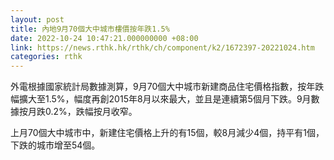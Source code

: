 ```yaml
---
layout: post
title: 內地9月70個大中城市樓價按年跌1.5%
date: 2022-10-24 10:47:21.000000000 +08:00
link: https://news.rthk.hk/rthk/ch/component/k2/1672397-20221024.htm
categories: rthk
---
```


外電根據國家統計局數據測算，9月70個大中城市新建商品住宅價格指數，按年跌幅擴大至1.5%，幅度再創2015年8月以來最大，並且是連續第5個月下跌。9月數據按月跌0.2%，跌幅按月收窄。

上月70個大中城市中，新建住宅價格上升的有15個，較8月減少4個，持平有1個，下跌的城市增至54個。
